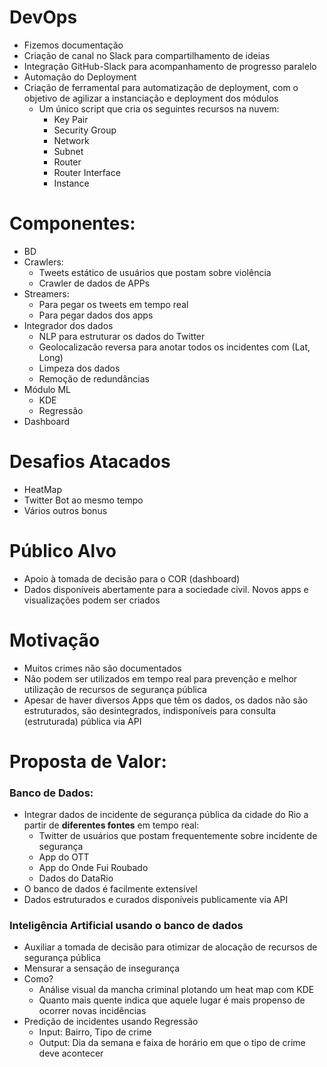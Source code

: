 # DevOps
- Fizemos documentação
- Criação de canal no Slack para compartilhamento de ideias
- Integração GitHub-Slack para acompanhamento de progresso paralelo
- Automação do Deployment
- Criação de ferramental para automatização de deployment, com o objetivo de agilizar a instanciação e deployment dos módulos
  - Um único script que cria os seguintes recursos na nuvem:
     - Key Pair
     - Security Group
     - Network
     - Subnet
     - Router
     - Router Interface
     - Instance 
   

# Componentes:
-	BD
-	Crawlers:
    -	Tweets estático de usuários que postam sobre violência
    -	Crawler de dados de APPs
-	Streamers:
    - Para pegar os tweets em tempo real
    - Para pegar dados dos apps
-	Integrador dos dados
    - NLP para estruturar os dados do Twitter
    -	Geolocalizacão reversa para anotar todos os incidentes com (Lat, Long)
    -	Limpeza dos dados
    -	Remoção de redundâncias
-	Módulo ML
    - KDE
    - Regressão
- Dashboard

# Desafios Atacados
-	HeatMap 
- Twitter Bot ao mesmo tempo 
- Vários outros bonus

# Público Alvo
-	Apoio à tomada de decisão para o COR (dashboard)
-	Dados disponíveis abertamente para a sociedade civil. Novos apps e visualizações podem ser criados 

# Motivação
-	Muitos crimes não são documentados
-	Não podem ser utilizados em tempo real para prevenção e melhor utilização de recursos de segurança pública
-	Apesar de haver diversos Apps que têm os dados, os dados não são estruturados, são desintegrados, indisponíveis para consulta (estruturada) pública via API

# Proposta de Valor:
###	Banco de Dados:	
-	Integrar dados de incidente de segurança pública da cidade do Rio a partir de **diferentes fontes** em tempo real:
    -	Twitter de usuários que postam frequentemente sobre incidente de segurança
    - App do OTT
    - App do Onde Fui Roubado
     - Dados do DataRio
- O banco de dados é facilmente extensível
-	Dados estruturados e curados disponíveis publicamente via API


###	Inteligência Artificial usando o banco de dados
-	Auxiliar a tomada de decisão para otimizar de alocação de recursos de segurança pública
- Mensurar a sensação de insegurança
-	Como? 
    -	Análise visual da mancha criminal plotando um heat map com KDE
    -	Quanto mais quente indica que aquele lugar é mais propenso de ocorrer novas incidências
- Predição de incidentes usando Regressão
    -	Input: Bairro, Tipo de crime
    - Output: Dia da semana e faixa de horário em que o tipo de crime deve acontecer


